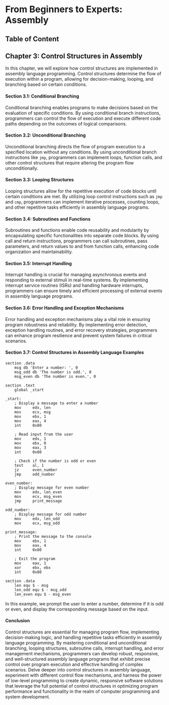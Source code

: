 # From Beginners to Experts: Assembly
## Table of Content
## Chapter 3: Control Structures in Assembly

In this chapter, we will explore how control structures are implemented in assembly language programming. Control structures determine the flow of execution within a program, allowing for decision-making, looping, and branching based on certain conditions.

#### Section 3.1: Conditional Branching

Conditional branching enables programs to make decisions based on the evaluation of specific conditions. By using conditional branch instructions, programmers can control the flow of execution and execute different code paths depending on the outcomes of logical comparisons.

#### Section 3.2: Unconditional Branching

Unconditional branching directs the flow of program execution to a specified location without any conditions. By using unconditional branch instructions like `jmp`, programmers can implement loops, function calls, and other control structures that require altering the program flow unconditionally.

#### Section 3.3: Looping Structures

Looping structures allow for the repetitive execution of code blocks until certain conditions are met. By utilizing loop control instructions such as `jmp` and `cmp`, programmers can implement iterative processes, counting loops, and other repetitive tasks efficiently in assembly language programs.

#### Section 3.4: Subroutines and Functions

Subroutines and functions enable code reusability and modularity by encapsulating specific functionalities into separate code blocks. By using call and return instructions, programmers can call subroutines, pass parameters, and return values to and from function calls, enhancing code organization and maintainability.

#### Section 3.5: Interrupt Handling

Interrupt handling is crucial for managing asynchronous events and responding to external stimuli in real-time systems. By implementing interrupt service routines (ISRs) and handling hardware interrupts, programmers can ensure timely and efficient processing of external events in assembly language programs.

#### Section 3.6: Error Handling and Exception Mechanisms

Error handling and exception mechanisms play a vital role in ensuring program robustness and reliability. By implementing error detection, exception handling routines, and error recovery strategies, programmers can enhance program resilience and prevent system failures in critical scenarios.

#### Section 3.7: Control Structures in Assembly Language Examples

```assembly
section .data
    msg db 'Enter a number: ', 0
    msg_odd db 'The number is odd.', 0
    msg_even db 'The number is even.', 0

section .text
    global _start

_start:
    ; Display a message to enter a number
    mov     edx, len
    mov     ecx, msg
    mov     ebx, 1
    mov     eax, 4
    int     0x80

    ; Read input from the user
    mov     edx, 1
    mov     ebx, 0
    mov     eax, 3
    int     0x80

    ; Check if the number is odd or even
    test    al, 1
    jz      even_number
    jmp     odd_number

even_number:
    ; Display message for even number
    mov     edx, len_even
    mov     ecx, msg_even
    jmp     print_message

odd_number:
    ; Display message for odd number
    mov     edx, len_odd
    mov     ecx, msg_odd

print_message:
    ; Print the message to the console
    mov     ebx, 1
    mov     eax, 4
    int     0x80

    ; Exit the program
    mov     eax, 1
    xor     ebx, ebx
    int     0x80

section .data
    len equ $ - msg
    len_odd equ $ - msg_odd
    len_even equ $ - msg_even
```

In this example, we prompt the user to enter a number, determine if it is odd or even, and display the corresponding message based on the input.

#### Conclusion

Control structures are essential for managing program flow, implementing decision-making logic, and handling repetitive tasks efficiently in assembly language programming. By mastering conditional and unconditional branching, looping structures, subroutine calls, interrupt handling, and error management mechanisms, programmers can develop robust, responsive, and well-structured assembly language programs that exhibit precise control over program execution and effective handling of complex scenarios. Delve deeper into control structures in assembly language, experiment with different control flow mechanisms, and harness the power of low-level programming to create dynamic, responsive software solutions that leverage the full potential of control structures in optimizing program performance and functionality in the realm of computer programming and system development.
